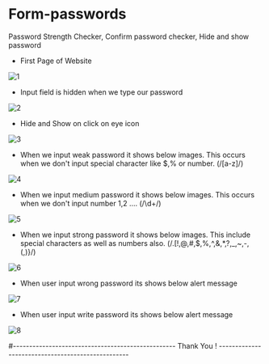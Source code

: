 # Form-passwords
Password Strength Checker, Confirm password checker, Hide and show password

* First Page of Website

![1](https://user-images.githubusercontent.com/56125560/118072096-e31b9980-b3c8-11eb-8c40-83928a9f6fab.png)

* Input field is hidden when we type our password

![2](https://user-images.githubusercontent.com/56125560/118072119-ed3d9800-b3c8-11eb-8551-ab371ca9408e.png)

* Hide and Show on click on eye icon

![3](https://user-images.githubusercontent.com/56125560/118072145-f4fd3c80-b3c8-11eb-97df-0717c248403b.png)

* When we input weak password it shows below images. This occurs when we don't input special character like $,% or number. (/[a-z]/)

![4](https://user-images.githubusercontent.com/56125560/118072153-fa5a8700-b3c8-11eb-95fa-c5a9073d6e56.png)

* When we input medium password it shows below images. This occurs when we don't input number 1,2 .... (/\d+/)

![5](https://user-images.githubusercontent.com/56125560/118072162-ffb7d180-b3c8-11eb-986f-c4b9381b4129.png)

* When we input strong password it shows below images. This include special characters as well as numbers also. (/.[!,@,#,$,%,^,&,*,?,_,~,-,(,)}/)

![6](https://user-images.githubusercontent.com/56125560/118072210-047c8580-b3c9-11eb-8bb9-2b2c74c54133.png)

* When user input wrong password its shows below alert message

![7](https://user-images.githubusercontent.com/56125560/118072217-08100c80-b3c9-11eb-898c-c66832d941c1.JPG)

* When user input write password its shows below alert message

![8](https://user-images.githubusercontent.com/56125560/118072223-0b0afd00-b3c9-11eb-9a82-27f04e759fa8.JPG)

#-------------------------------------------------- Thank You ! --------------------------------------------------

